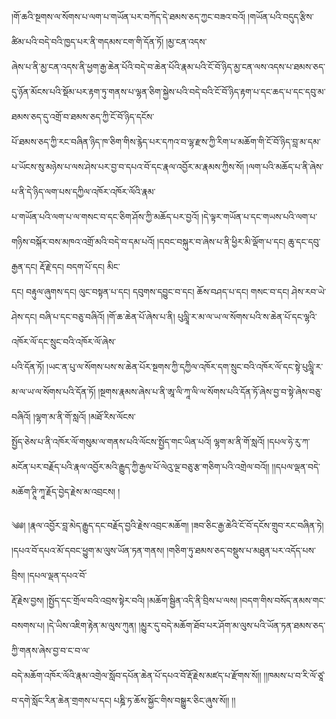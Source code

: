 །གོ་ཆའི་སྔགས་ལ་སོགས་པ་ལག་པ་གཡོན་པར་བཀོད་དེ་ཐམས་ཅད་ཀྱང་བཟའ་བའོ། །གཡོན་པའི་བདུད་རྩིས་ཚིམ་པའི་བདེ་བའི་ཁྱད་པར་ནི་གདམས་ངག་གི་དོན་ཏོ། །མྱ་ངན་འདས་  
ཞེས་པ་ནི་མྱ་ངན་འདས་ནི་ཕྱག་རྒྱ་ཆེན་པོའི་བདེ་བ་ཆེན་པོའི་རྣམ་པའི་ངོ་བོ་ཉིད་མྱ་ངན་ལས་འདས་པ་ཐམས་ཅད་དུ་ཉོན་མོངས་པའི་སྡོམ་པར་རྟག་ཏུ་གནས་པ་ལྷན་ཅིག་སྐྱེས་པའི་བདེ་བའི་ངོ་བོ་ཉིད་རྟག་པ་དང་ཆད་པ་དང་དབུ་མ་ཐམས་ཅད་དུ་འགྲོ་བ་ཐམས་ཅད་ཀྱི་ངོ་བོ་ཉིད་དངོས་  
པོ་ཐམས་ཅད་ཀྱི་རང་བཞིན་ཉིད་ཁ་ཅིག་གིས་རྙེད་པར་དཀའ་བ་ལྷ་རྫས་ཀྱི་རིག་པ་མཆོག་གི་ངོ་བོ་ཉིད་བླ་མ་དམ་པ་ཡོངས་སུ་མཉེས་པ་ལས་ཤེས་པར་བྱ་བ་དཔའ་བོ་དང་རྣལ་འབྱོར་མ་རྣམས་ཀྱིས་སོ། །ལག་པའི་མཆོད་པ་ནི་ཞེས་པ་ནི་དེ་ཉིད་ལག་པས་དཀྱིལ་འཁོར་འཁོར་ལོའི་རྣམ་  
པ་གཡོན་པའི་ལག་པ་ལ་གསང་བ་དང་ཅིག་ཤོས་ཀྱི་མཆོད་པར་བྱའོ། །དེ་ལྟར་གཡོན་པ་དང་གཡས་པའི་ལག་པ་གཉིས་བསྐོར་བས་མཁའ་འགྲོ་མའི་བདེ་བ་དམ་པའོ། །དབང་བསྐུར་བ་ཞེས་པ་ནི་ཕྱིར་མི་ལྡོག་པ་དང། ཆུ་དང་དབུ་རྒྱན་དང། རྡོ་རྗེ་དང། བདག་པོ་དང། མིང་  
དང། བརྟུལ་ཞུགས་དང། ལུང་བསྟན་པ་དང། དབུགས་དབྱུང་བ་དང། ཆོས་བཤད་པ་དང། གསང་བ་དང། ཤེས་རབ་ཡེ་ཤེས་དང། བཞི་པ་དང་བཅུ་བཞིའོ། །གོ་ཆ་ཆེན་པོ་ཞེས་པ་ནི། པུལླཱི་ར་མ་ལ་ཡ་ལ་སོགས་པའི་ས་ཆེན་པོ་དང་ལྷའི་འཁོར་ལོ་དང་སྲུང་བའི་འཁོར་ལོ་ཞེས་  
པའི་དོན་ཏོ། །ཡང་ན་པུ་ལ་སོགས་པས་ས་ཆེན་པོར་སྔགས་ཀྱི་དཀྱིལ་འཁོར་དག་སྲུང་བའི་འཁོར་ལོ་དང་སྟེ་པུལླཱི་ར་མ་ལ་ཡ་ལ་སོགས་པའི་དོན་ཏོ། །སྔགས་རྣམས་ཞེས་པ་ནི་ཨཱ་ལི་ཀཱ་ལི་ལ་སོགས་པའི་དོན་ཏོ་ཞེས་བྱ་བ་སྟེ་ཞེས་བཅུ་བཞིའོ། །ལྷག་མ་ནི་གོ་སླའོ། །མཐོ་རིས་ལོངས་  
སྤྱོད་ཅེས་པ་ནི་འཁོར་ལོ་གསུམ་ལ་གནས་པའི་ལོངས་སྤྱོད་གང་ཡིན་པའོ། ལྷག་མ་ནི་གོ་སླའོ། །དཔལ་ཧེ་རུ་ཀ་མངོན་པར་བརྗོད་པའི་རྣལ་འབྱོར་མའི་རྒྱུད་ཀྱི་རྒྱལ་པོ་ལེའུ་ལྔ་བཅུ་རྩ་གཅིག་པའི་འགྲེལ་བའོ།། །།དཔལ་ལྡན་བདེ་མཆོག་ཊཱི་ཀཱ་རྗོད་བྱེད་རྗེས་མ་འབྲངས། །  
  
༄༅། །རྣལ་འབྱོར་བླ་མེད་རྒྱུད་དང་བརྗོད་བྱའི་རྗེས་འབྲང་མཆོག། །ཟབ་ཅིང་རྒྱ་ཆེའི་ངོ་བོ་དངོས་གྲུབ་རང་བཞིན་ཏེ། །དཔའ་བོ་དཔའ་མོ་དབང་ཕྱུག་མ་ལུས་ཡོན་ཏན་གནས། །གཅིག་ཏུ་ཐམས་ཅད་བསྡུས་པ་མཐུན་པར་འདོད་པས་བྲིས། །དཔལ་ལྡན་དཔའ་བོ་  
རྡོ་རྗེས་བྱས། །སྤྱོད་དང་གྲོལ་བའི་འབྲས་སྟེར་བའི། །མཆོག་སྦྱིན་འདི་ནི་བྲིས་པ་ལས། །བདག་གིས་བསོད་ནམས་གང་བསགས་པ། །དེ་ཡིས་འཇིག་རྟེན་མ་ལུས་ཀུན། །མྱུར་དུ་བདེ་མཆོག་ཐོབ་པར་ཤོག་མ་ལུས་པའི་ཡོན་ཏན་ཐམས་ཅད་ཀྱི་གནས་ཞེས་བྱ་བ་ང་བ་ལ་  
བདེ་མཆོག་འཁོར་ལོའི་རྣམ་འགྲེལ་སློབ་དཔོན་ཆེན་པོ་དཔའ་བོ་རྡོ་རྗེས་མཛད་པ་རྫོགས་སོ།། །།ཁམས་པ་བ་རི་ལོ་ཙཱ་བ་དགེ་སློང་རིན་ཆེན་གྲགས་པ་དང། པཎྜི་ཏ་ཆོས་སྐྱོང་གིས་བསྒྱུར་ཅིང་ཞུས་སོ།། །།  
  
  
